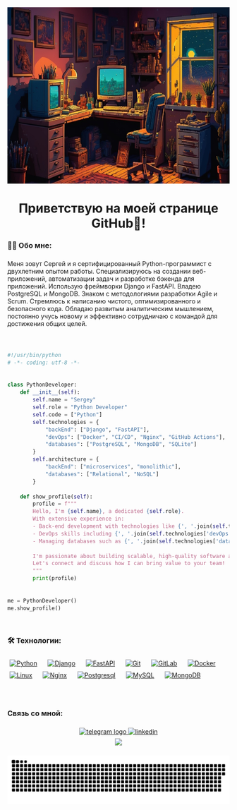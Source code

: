 <div align="center">
<img height="400" width="700"  src="assets/retro.jpg" align="center"/>
</div>  
  
###

<h1 align="center">Приветствую на моей странице GitHub👋!</h1>

###

<h3 align="left">👩‍💻  Обо мне:</h3>

###

<p align="left">Меня зовут Сергей и я сертифицированный Python-программист с двухлетним опытом работы. Специализируюсь на создании веб-приложений, автоматизации задач и разработке бэкенда для приложений. Использую фреймворки Django и FastAPI. Владею PostgreSQL и MongoDB. Знаком с методологиями разработки Agile и Scrum. Стремлюсь к написанию чистого, оптимизированного и безопасного кода. Обладаю развитым аналитическим мышлением, постоянно учусь новому и эффективно сотрудничаю с командой для достижения общих целей.</p>

###

<br/>

```python
#!/usr/bin/python
# -*- coding: utf-8 -*-


class PythonDeveloper:
    def __init__(self):
        self.name = "Sergey"
        self.role = "Python Developer"
        self.code = ["Python"]
        self.technologies = {
            "backEnd": ["Django", "FastAPI"],
            "devOps": ["Docker", "CI/CD", "Nginx", "GitHub Actions"],
            "databases": ["PostgreSQL", "MongoDB", "SQLite"]
        }
        self.architecture = {
            "backEnd": ["microservices", "monolithic"],
            "databases": ["Relational", "NoSQL"]
        }

    def show_profile(self):
        profile = f"""
        Hello, I'm {self.name}, a dedicated {self.role}.
        With extensive experience in:
        - Back-end development with technologies like {', '.join(self.technologies['backEnd'])}
        - DevOps skills including {', '.join(self.technologies['devOps'])}
        - Managing databases such as {', '.join(self.technologies['databases'])}

        I'm passionate about building scalable, high-quality software and driving innovation.
        Let's connect and discuss how I can bring value to your team!
        """
        print(profile)


me = PythonDeveloper()
me.show_profile()
```

<br/>  


###


<h3 align="left">🛠 Технологии:</h3>


###


<div align="left">
 <a href="https://www.python.org/" target="_blank"><img style="margin: 5px" src="https://profilinator.rishav.dev/skills-assets/python-original.svg" alt="Python" height="50" /></a>  
  <img width="6" />
  <a href="https://www.djangoproject.com/" target="_blank"><img style="margin: 5px" src="https://profilinator.rishav.dev/skills-assets/django-original.svg" alt="Django" height="50" /></a>  
  <img width="6" />
    <a href="https://fastapi.tiangolo.com" target="_blank"><img style="margin: 5px" src="https://cdn.worldvectorlogo.com/logos/fastapi-1.svg" alt="FastAPI" height="50" /></a>  
  <img width="6" />
 <a href="https://github.com/" target="_blank"><img style="margin: 5px" src="https://profilinator.rishav.dev/skills-assets/git-scm-icon.svg" alt="Git" height="50" /></a>  
  <img width="6" />
  <a href="https://about.gitlab.com/" target="_blank"><img style="margin: 5px" src="https://profilinator.rishav.dev/skills-assets/gitlab.svg" alt="GitLab" height="50" /></a>  
  <img width="6" />
<a href="https://www.docker.com/" target="_blank"><img style="margin: 5px" src="https://profilinator.rishav.dev/skills-assets/docker-original-wordmark.svg" alt="Docker" height="50" /></a>  
  <img width="6" />
<a href="https://www.linux.org/" target="_blank"><img style="margin: 5px" src="https://profilinator.rishav.dev/skills-assets/linux-original.svg" alt="Linux" height="50" /></a>  
  <img width="6" />
<a href="https://www.nginx.com/" target="_blank"><img style="margin: 5px" src="https://profilinator.rishav.dev/skills-assets/nginx-original.svg" alt="Nginx" height="50" /></a>  
  <img width="6" />
  <a href="https://www.postgresql.org" target="_blank"><img style="margin: 5px" src="https://upload.wikimedia.org/wikipedia/commons/2/29/Postgresql_elephant.svg" alt="Postgresql" height="50" /></a>  
  <img width="6" />
<a href="https://www.mysql.com/" target="_blank"><img style="margin: 5px" src="https://profilinator.rishav.dev/skills-assets/mysql-original-wordmark.svg" alt="MySQL" height="50" /></a>  
  <img width="6" />
 <a href="https://www.mongodb.com" target="_blank"><img style="margin: 5px" src="https://upload.wikimedia.org/wikipedia/commons/9/93/MongoDB_Logo.svg" alt="MongoDB" height="50" /></a>
   <img width="6" />
</div>

###

<br/>  

###

<h3 align="left">Связь со мной:</h3>

###

<div align="center">
  <a href="https://t.me/jojoMarletto" target="_blank">
    <img src="https://img.shields.io/static/v1?message=Telegram&logo=telegram&label=&color=2CA5E0&logoColor=white&labelColor=&style=for-the-badge" height="28" alt="telegram logo"  />
  </a>
  <a href="https://www.linkedin.com/in/сергей-терещенко-72a95611b/" target="_blank">
    <img src=https://img.shields.io/badge/linkedin-%231E77B5.svg?&style=for-the-badge&logo=linkedin&logoColor=white alt=linkedin style="margin-bottom: 5px;" />
  </a>  
</div>  
<div align="center">
  <img src="https://komarev.com/ghpvc/?username=JoJoMarletto&&style=flat-square" align="center" />
</div>  
  

###

<p align="center">
 <img width="600" src="assets/github_snake.svg" alt="snake"/>
</p>

###
